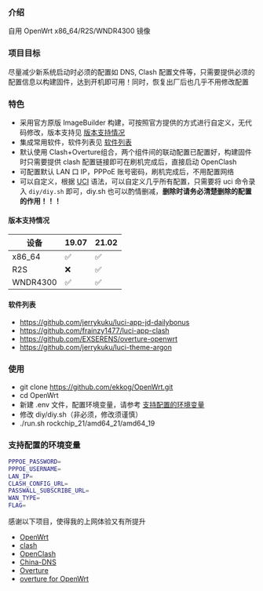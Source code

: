 ### 介绍

自用 OpenWrt x86_64/R2S/WNDR4300 镜像

### 项目目标

尽量减少新系统启动时必须的配置如 DNS, Clash 配置文件等，只需要提供必须的配置信息以构建固件，达到开机即可用！同时，恢复出厂后也几乎不用修改配置

### 特色

- 采用官方原版 ImageBuilder 构建，可按照官方提供的方式进行自定义，无代码修改，版本支持见 [版本支持情况](#版本支持情况)
- 集成常用软件，软件列表见 [软件列表](#软件列表)
- 默认使用 Clash+Overture组合，两个组件间的联动配置已配置好，构建固件时只需要提供 clash 配置链接即可在刷机完成后，直接启动 OpenClash
- 可配置默认 LAN 口 IP，PPPoE 账号密码，刷机完成后，不用配置网络
- 可以自定义，根据 [UCI](https://openwrt.org/docs/guide-user/base-system/uci) 语法，可以自定义几乎所有配置，只需要将 uci 命令录入 `diy/diy.sh` 即可，diy.sh 也可以酌情删减，**删除时请务必清楚删除的配置的作用！！！**

#### 版本支持情况

|  设备   | 19.07  | 21.02 |
|  ----  | ----  | ---- |
| x86_64  | ✅ | ✅ |
| R2S | ❌ | ✅ |
| WNDR4300 | ✅ | ✅ |

#### 软件列表

- https://github.com/jerrykuku/luci-app-jd-dailybonus
- https://github.com/frainzy1477/luci-app-clash
- https://github.com/EXSERENS/overture-openwrt
- https://github.com/jerrykuku/luci-theme-argon

### 使用

- git clone https://github.com/ekkog/OpenWrt.git
- cd OpenWrt
- 新建 .env 文件，配置环境变量，请参考 [支持配置的环境变量](#支持配置的环境变量)
- 修改 diy/diy.sh（非必须，修改须谨慎）
- ./run.sh rockchip_21/amd64_21/amd64_19


### 支持配置的环境变量

```bash
PPPOE_PASSWORD=
PPPOE_USERNAME=
LAN_IP=
CLASH_CONFIG_URL=
PASSWALL_SUBSCRIBE_URL=
WAN_TYPE=
FLAG=
```

感谢以下项目，使得我的上网体验又有所提升

- [OpenWrt](https://openwrt.org/)
- [clash](https://github.com/Dreamacro/clash)
- [OpenClash](https://github.com/vernesong/OpenClash)
- [China-DNS](https://github.com/aa65535/openwrt-chinadns)
- [Overture](https://github.com/shawn1m/overture)
- [overture for OpenWrt](https://github.com/EXSERENS/overture-openwrt)
